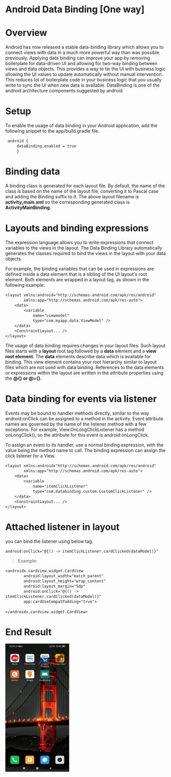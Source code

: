 # Android Data Binding [One way]

# Overview

Android has now released a stable data-binding library which allows you to connect views with data in a much more powerful way than was possible  previously. Applying data binding can improve your app by removing boilerplate for data-driven UI and allowing for two-way binding between views and data objects. This provides a way to tie the UI with business logic allowing the UI values to update automatically without manual intervention. This reduces lot of boilerplate code in your business logic that you usually write to sync the UI when new data is available. DataBinding is one of the android architecture components suggested by android


# Setup
To enable the usage of data binding in your Android application, add the following snippet to the app/build.gradle file.

```
 android {
     dataBinding.enabled = true
     }
```

# Binding data

A binding class is generated for each layout file. By default, the name of the class is based on the name of the layout file, converting it to Pascal case and adding the Binding suffix to it. The above layout filename is **activity_main.xml** so the corresponding generated class is **ActivityMainBinding**.

# Layouts and binding expressions

The expression language allows you to write expressions that connect variables to the views in the layout. The Data Binding Library automatically  generates the classes required to bind the views in the layout with your data objects.

For example, the binding variables that can be used in expressions are defined inside a data element that is a sibling of the UI layout's root element. Both elements are wrapped in a layout tag, as shown in the following example:

```
<layout xmlns:android="http://schemas.android.com/apk/res/android"
        xmlns:app="http://schemas.android.com/apk/res-auto">
    <data>
        <variable
            name="viewmodel"
            type="com.myapp.data.ViewModel" />
    </data>
    <ConstraintLayout... /> 
</layout>
```
The usage of data binding requires changes in your layout files. Such layout files starts with a **layout** root tag followed by a **data** element and a **view root element**. The **data** elements describe data which is available for binding. This view element contains your root hierarchy similar to layout files which are not used with data binding. References to the data elements or expressions within the layout are written in the attribute properties using the **@{} or @={}**.

# Data binding for events via listener

Events may be bound to handler methods directly, similar to the way android:onClick can be assigned to a method in the activity. Event attribute names are governed by the name of the listener method with a few exceptions. For example, View.OnLongClickListener has a method onLongClick(), so the attribute for this event is android:onLongClick.

To assign an event to its handler, use a normal binding expression, with the value being the method name to call. The binding expression can assign the click listener for a View.


```
<layout xmlns:android="http://schemas.android.com/apk/res/android"
        xmlns:app="http://schemas.android.com/apk/res-auto">
    <data>
        <variable
            name="itemClickListener"
            type="com.databinding.custom.CustomClickListener" />
    </data>
    <ConstraintLayout... /> 
</layout>
```
# Attached listener in layout
you can bind the listener using below tag.

```
android:onClick="@{() -> itemClickListener.cardClicked(dataModel)}"
```
> Example:
```
<androidx.cardview.widget.CardView
        android:layout_width="match_parent"
        android:layout_height="wrap_content"
        android:layout_margin="5dp"
        android:onClick="@{() -> itemClickListener.cardClicked(dataModel)}"
        app:cardUseCompatPadding="true">

</androidx.cardview.widget.CardView>
```

# End Result
<img src="https://github.com/Umesh-Patidar/Android-Data-Binding/blob/master/data_binding.gif" width="200" height="400"/>
